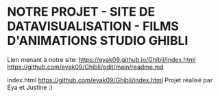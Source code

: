 # NOTRE PROJET - SITE DE DATAVISUALISATION - FILMS D'ANIMATIONS STUDIO GHIBLI


Lien menant à notre site:  https://eyak09.github.io/Ghibli/index.html
https://github.com/eyak09/Ghibli/edit/main/readme.md

index.html
https://github.com/eyak09/Ghibli/index.html
Projet réalisé par Eya et Justine :)
